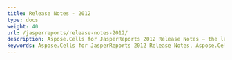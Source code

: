 ```yaml
---
title: Release Notes - 2012
type: docs
weight: 40
url: /jasperreports/release-notes-2012/
description: Aspose.Cells for JasperReports 2012 Release Notes – the latest enhancements, new features, and fixes.
keywords: Aspose.Cells for JasperReports 2012 Release Notes, Aspose.Cells for JasperReports 2012 updates and fixes
---
```



